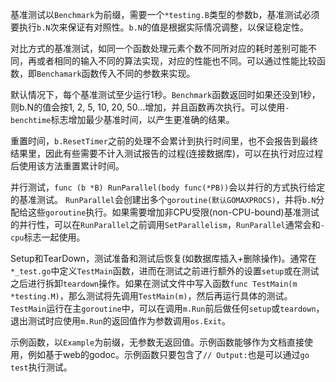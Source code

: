基准测试以`Benchmark`为前缀，需要一个`*testing.B`类型的参数b，基准测试必须要执行`b.N`次来保证有对照性。`b.N`的值是根据实际情况调整，以保证稳定性。

对比方式的基准测试，如同一个函数处理元素个数不同所对应的耗时差别可能不同，再或者相同的输入不同的算法实现，对应的性能也不同。可以通过性能比较函数，即`Benchamark`函数传入不同的参数来实现。

默认情况下，每个基准测试至少运行1秒。`Benchmark`函数返回时如果还没到1秒，则b.N的值会按1, 2, 5, 10, 20, 50...增加，并且函数再次执行。可以使用`-benchtime`标志增加最少基准时间，以产生更准确的结果。

重置时间，`b.ResetTimer`之前的处理不会累计到执行时间里，也不会报告到最终结果里，因此有些需要不计入测试报告的过程(连接数据库)，可以在执行对应过程后使用该方法重置累计时间。

并行测试，`func (b *B) RunParallel(body func(*PB))`会以并行的方式执行给定的基准测试。 `RunParallel`会创建出多个`goroutine(默认GOMAXPROCS)`，并将`b.N`分配给这些`goroutine`执行。如果需要增加非CPU受限(non-CPU-bound)基准测试的并行性，可以在`RunParallel`之前调用`SetParallelism`，`RunParallel`通常会和`-cpu`标志一起使用。

Setup和TearDown，测试准备和测试后恢复(如数据库插入+删除操作)。通常在`*_test.go`中定义`TestMain`函数，进而在测试之前进行额外的设置`setup`或在测试之后进行拆卸`teardown`操作。如果在测试文件中写入函数`func TestMain(m *testing.M)`，那么测试将先调用`TestMain(m)`，然后再运行具体的测试。`TestMain`运行在主`goroutine`中，可以在调用`m.Run`前后做任何`setup`或`teardown`，退出测试时应使用`m.Run`的返回值作为参数调用`os.Exit`。

示例函数，以`Example`为前缀，无参数无返回值。示例函数能够作为文档直接使用，例如基于web的godoc。示例函数只要包含了`// Output:`也是可以通过`go test`执行测试。
